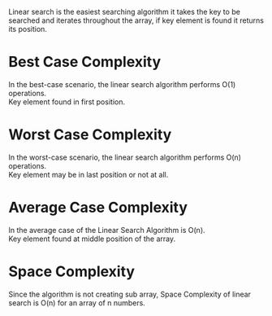 Linear search is the easiest searching algorithm it takes the key to be searched and iterates throughout the array, if key element is found it returns its position.<br>
# Best Case Complexity
In the best-case scenario, the linear search algorithm performs O(1) operations.<br>
Key element found in first position.
# Worst Case Complexity
In the worst-case scenario, the linear search algorithm performs O(n) operations.<br>
Key element may be in last position or not at all.
# Average Case Complexity
In the average case of the Linear Search Algorithm is O(n).<br>
Key element found at middle position of the array.
# Space Complexity
Since the algorithm is not creating sub array, Space Complexity of linear search is O(n) for an array of n numbers. 

